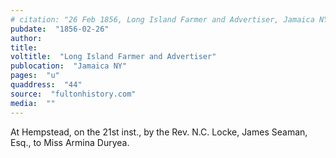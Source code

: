 ```yaml
---
# citation: "26 Feb 1856, Long Island Farmer and Advertiser, Jamaica NY, pu, q44, fultonhistory.com."
pubdate:  "1856-02-26"
author: 
title: 
voltitle:  "Long Island Farmer and Advertiser"
publocation:  "Jamaica NY"
pages:  "u"
quaddress:  "44"
source:  "fultonhistory.com"
media:  ""
---
```


At Hempstead, on the 21st inst., by the Rev. N.C. Locke, James Seaman, Esq., to Miss Armina Duryea.

